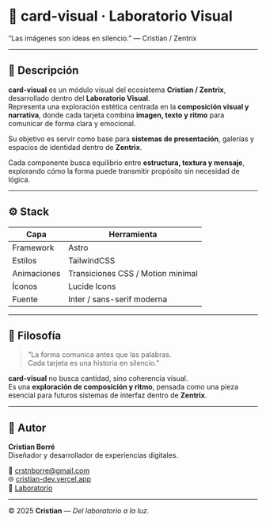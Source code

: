 # 🎨 card-visual · Laboratorio Visual
“Las imágenes son ideas en silencio.”
— Cristian / Zentrix

---

## 🌙 Descripción

**card-visual** es un módulo visual del ecosistema **Cristian / Zentrix**, desarrollado dentro del **Laboratorio Visual**.  
Representa una exploración estética centrada en la **composición visual y narrativa**, donde cada tarjeta combina **imagen, texto y ritmo** para comunicar de forma clara y emocional.

Su objetivo es servir como base para **sistemas de presentación**, galerías y espacios de identidad dentro de **Zentrix**.

Cada componente busca equilibrio entre **estructura, textura y mensaje**, explorando cómo la forma puede transmitir propósito sin necesidad de lógica.

---

## ⚙️ Stack

| Capa | Herramienta |
|------|--------------|
| Framework | Astro |
| Estilos | TailwindCSS |
| Animaciones | Transiciones CSS / Motion minimal |
| Íconos | Lucide Icons |
| Fuente | Inter / sans-serif moderna |

---

## 🧩 Filosofía

> “La forma comunica antes que las palabras.  
> Cada tarjeta es una historia en silencio.”

**card-visual** no busca cantidad, sino coherencia visual.  
Es una **exploración de composición y ritmo**, pensada como una pieza esencial para futuros sistemas de interfaz dentro de **Zentrix**.

---

## 🌌 Autor

**Cristian Borré**  
Diseñador y desarrollador de experiencias digitales.  

📩 [crstnborre@gmail.com](mailto:crstnborre@gmail.com)  
🌐 [cristian-dev.vercel.app](https://cristian-dev.vercel.app)  
🧪 [Laboratorio](https://cristian-labs.vercel.app)

---

© 2025 **Cristian** — *Del laboratorio a la luz.*
